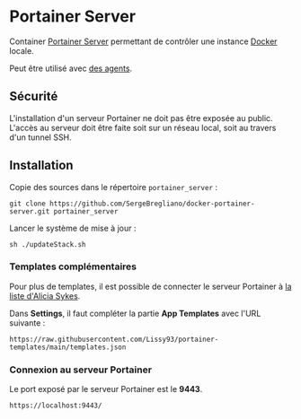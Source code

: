 # Portainer Server

Container [Portainer Server](https://www.portainer.io/) permettant de contrôler une instance [Docker](https://www.docker.com/) locale.

Peut être utilisé avec [des agents](https://github.com/SergeBregliano/docker-portainer-agent).

## Sécurité

L'installation d'un serveur Portainer ne doit pas être exposée au public. L'accès au serveur doit être faite soit sur un réseau local, soit au travers d'un tunnel SSH.

## Installation

Copie des sources dans le répertoire ``portainer_server`` :

```shell
git clone https://github.com/SergeBregliano/docker-portainer-server.git portainer_server
```

Lancer le système de mise à jour :

```shell
sh ./updateStack.sh
```

### Templates complémentaires

Pour plus de templates, il est possible de connecter le serveur Portainer à [la liste d'Alicia Sykes](https://github.com/Lissy93/portainer-templates).

Dans **Settings**, il faut compléter la partie **App Templates** avec l'URL suivante :

```http
https://raw.githubusercontent.com/Lissy93/portainer-templates/main/templates.json
```



### Connexion au serveur Portainer

Le port exposé par le serveur Portainer est le **9443**.

```http
https://localhost:9443/
```

